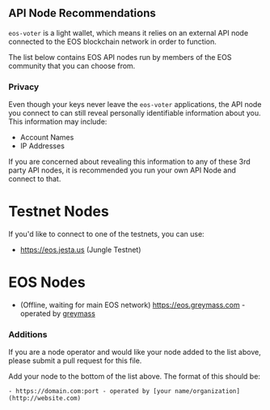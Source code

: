 ## API Node Recommendations

`eos-voter` is a light wallet, which means it relies on an external API node connected to the EOS blockchain network in order to function.

The list below contains EOS API nodes run by members of the EOS community that you can choose from.

### Privacy

Even though your keys never leave the `eos-voter` applications, the API node you connect to can still reveal personally identifiable information about you. This information may include:

- Account Names
- IP Addresses

If you are concerned about revealing this information to any of these 3rd party API nodes, it is recommended you run your own API Node and connect to that.

# Testnet Nodes

If you'd like to connect to one of the testnets, you can use:

- https://eos.jesta.us (Jungle Testnet)

# EOS Nodes

- (Offline, waiting for main EOS network) https://eos.greymass.com - operated by [greymass](https://greymass.com)

### Additions

If you are a node operator and would like your node added to the list above, please submit a pull request for this file.

Add your node to the bottom of the list above. The format of this should be:

```
- https://domain.com:port - operated by [your name/organization](http://website.com)
```
